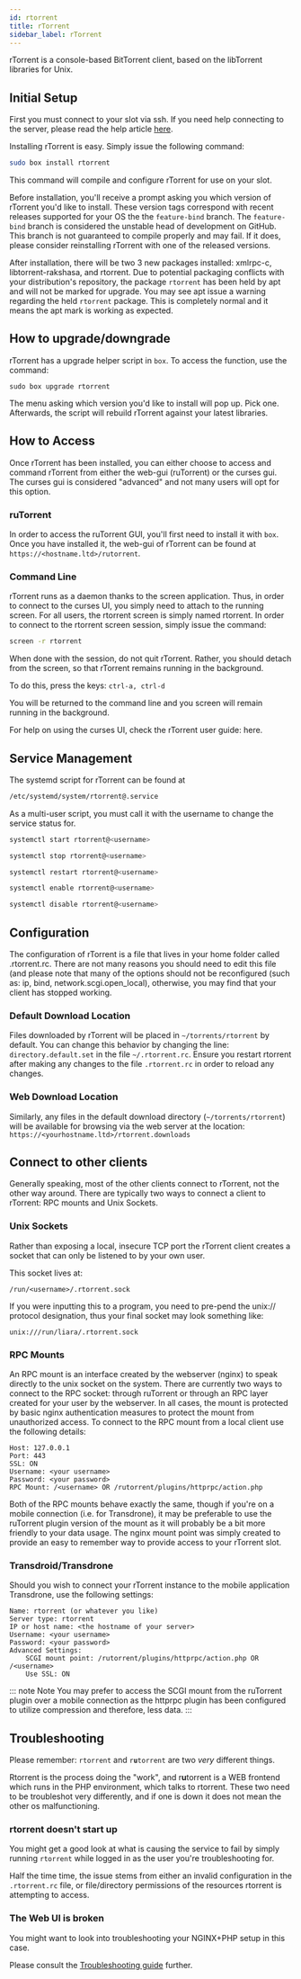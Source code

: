 ```yaml
---
id: rtorrent
title: rTorrent
sidebar_label: rTorrent
---
```


rTorrent is a console-based BitTorrent client, based on the libTorrent libraries for Unix.

## Initial Setup

First you must connect to your slot via ssh. If you need help connecting to the server, please read the help article [here](../getting-started/how-do-i-connect.md).

Installing rTorrent is easy. Simply issue the following command:

```bash main
sudo box install rtorrent
```
This command will compile and configure rTorrent for use on your slot.

Before installation, you'll receive a prompt asking you which version of rTorrent you'd like to install. These version tags correspond with recent releases supported for your OS the the `feature-bind` branch. The `feature-bind` branch is considered the unstable head of development on GitHub. This branch is not guaranteed to compile properly and may fail. If it does, please consider reinstalling rTorrent with one of the released versions.

After installation, there will be two 3 new packages installed: xmlrpc-c, libtorrent-rakshasa, and rtorrent. Due to potential packaging conflicts with your distribution's repository, the package `rtorrent` has been held by apt and will not be marked for upgrade. You may see apt issue a warning regarding the held `rtorrent` package. This is completely normal and it means the apt mark is working as expected.

## How to upgrade/downgrade

rTorrent has a upgrade helper script in `box`. To access the function, use the command:

```
sudo box upgrade rtorrent
```

The menu asking which version you'd like to install will pop up. Pick one. Afterwards, the script will rebuild rTorrent against your latest libraries.

## How to Access

Once rTorrent has been installed, you can either choose to access and command rTorrent from either the web-gui (ruTorrent) or the curses gui. The curses gui is considered "advanced" and not many users will opt for this option.

### ruTorrent
In order to access the ruTorrent GUI, you'll first need to install it with `box`. Once you have installed it, the web-gui of rTorrent can be found at `https://<hostname.ltd>/rutorrent`.

### Command Line

rTorrent runs as a daemon thanks to the screen application. Thus, in order to connect to the curses UI, you simply need to attach to the running screen. For all users, the rtorrent screen is simply named rtorrent. In order to connect to the rtorrent screen session, simply issue the command:
```bash
screen -r rtorrent
```
When done with the session, do not quit rTorrent. Rather, you should detach from the screen, so that rTorrent remains running in the background.

To do this, press the keys: `ctrl-a, ctrl-d`

You will be returned to the command line and you screen will remain running in the background.

For help on using the curses UI, check the rTorrent user guide: here.

## Service Management
The systemd script for rTorrent can be found at
```bash
/etc/systemd/system/rtorrent@.service
```
As a multi-user script, you must call it with the username to change the service status for.
<!--DOCUSAURUS_CODE_TABS-->
<!--Start-->
```bash
systemctl start rtorrent@<username>
```
<!--Stop-->
```bash
systemctl stop rtorrent@<username>
```
<!--Restart-->
```bash
systemctl restart rtorrent@<username>
```
<!--Enable-->
```bash
systemctl enable rtorrent@<username>
```
<!--Disable-->
```bash
systemctl disable rtorrent@<username>
```
<!--END_DOCUSAURUS_CODE_TABS-->

## Configuration

The configuration of rTorrent is a file that lives in your home folder called .rtorrent.rc. There are not many reasons you should need to edit this file (and please note that many of the options should not be reconfigured (such as: ip, bind, network.scgi.open_local), otherwise, you may find that your client has stopped working.

### Default Download Location

Files downloaded by rTorrent will be placed in `~/torrents/rtorrent` by default. You can change this behavior by changing the line: `directory.default.set` in the file `~/.rtorrent.rc`. Ensure you restart rtorrent after making any changes to the file `.rtorrent.rc` in order to reload any changes.

### Web Download Location

Similarly, any files in the default download directory (`~/torrents/rtorrent`) will be available for browsing via the web server at the location: `https://<yourhostname.ltd>/rtorrent.downloads`

## Connect to other clients

Generally speaking, most of the other clients connect to rTorrent, not the other way around. There are typically two ways to connect a client to rTorrent: RPC mounts and Unix Sockets.

### Unix Sockets
Rather than exposing a local, insecure TCP port the rTorrent client creates a socket that can only be listened to by your own user.

This socket lives at:

`/run/<username>/.rtorrent.sock`

If you were inputting this to a program, you need to pre-pend the unix:// protocol designation, thus your final socket may look something like:

`unix:///run/liara/.rtorrent.sock`

### RPC Mounts

An RPC mount is an interface created by the webserver (nginx) to speak directly to the unix socket on the system. There are currently two ways to connect to the RPC socket: through ruTorrent or through an RPC layer created for your user by the webserver. In all cases, the mount is protected by basic nginx authentication measures to protect the mount from unauthorized access. To connect to the RPC mount from a local client use the following details:

```plaintext main
Host: 127.0.0.1
Port: 443
SSL: ON
Username: <your username>
Password: <your password>
RPC Mount: /<username> OR /rutorrent/plugins/httprpc/action.php
```

Both of the RPC mounts behave exactly the same, though if you're on a mobile connection (i.e. for Transdrone), it may be preferable to use the ruTorrent plugin version of the mount as it will probably be a bit more friendly to your data usage. The nginx mount point was simply created to provide an easy to remember way to provide access to your rTorrent slot.

### Transdroid/Transdrone

Should you wish to connect your rTorrent instance to the mobile application Transdrone, use the following settings:

```plaintext main
Name: rtorrent (or whatever you like)
Server type: rtorrent
IP or host name: <the hostname of your server>
Username: <your username>
Password: <your password>
Advanced Settings:
    SCGI mount point: /rutorrent/plugins/httprpc/action.php OR /<username>
    Use SSL: ON
```

::: note Note
You may prefer to access the SCGI mount from the ruTorrent plugin over a mobile connection as the httprpc plugin has been configured to utilize compression and therefore, less data.
:::

## Troubleshooting

Please remember: `rtorrent` and `r`**`u`**`torrent` are two _very_ different things.

Rtorrent is the process doing the "work", and r**u**torrent is a WEB frontend which runs in the PHP environment, which talks to rtorrent. These two need to be troubleshot very differently, and if one is down it does not mean the other os malfunctioning.

### rtorrent doesn't start up

You might get a good look at what is causing the service to fail by simply running `rtorrent` while logged in as the user you're troubleshooting for.

Half the time time, the issue stems from either an invalid configuration in the `.rtorrent.rc` file, or file/directory permissions of the resources rtorrent is attempting to access.

### The Web UI is broken

You might want to look into troubleshooting your NGINX+PHP setup in this case.

Please consult the [Troubleshooting guide](/guides/troubleshooing) further.

